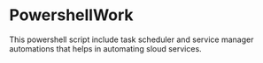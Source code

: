 # PowershellWork
This powershell script include task scheduler and service manager automations that helps in automating sloud services.
